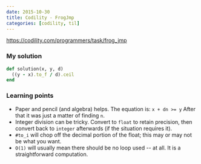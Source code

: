 ```yaml
---
date: 2015-10-30
title: Codility - FrogJmp
categories: [codility, til]
---
```


https://codility.com/programmers/task/frog_jmp

<!--more-->

### My solution

``` ruby
def solution(x, y, d)
  ((y - x).to_f / d).ceil
end
```

### Learning points

* Paper and pencil (and algebra) helps. The equation is: `x + dn >= y` After that it was just a matter of finding `n`.
* Integer division can be tricky. Convert to `float` to retain precision, then convert back to `integer` afterwards (if the situation requires it).
* `#to_i` will chop off the decimal portion of the float; this may or may not be what you want.
* `O(1)` will usually mean there should be no loop used -- at all. It is a straightforward computation.
